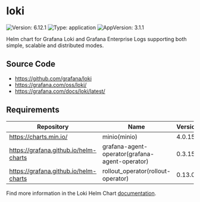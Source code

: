 # loki

![Version: 6.12.1](https://img.shields.io/badge/Version-6.12.1-informational?style=flat-square) ![Type: application](https://img.shields.io/badge/Type-application-informational?style=flat-square) ![AppVersion: 3.1.1](https://img.shields.io/badge/AppVersion-3.1.1-informational?style=flat-square)

Helm chart for Grafana Loki and Grafana Enterprise Logs supporting both simple, scalable and distributed modes.

## Source Code

* <https://github.com/grafana/loki>
* <https://grafana.com/oss/loki/>
* <https://grafana.com/docs/loki/latest/>

## Requirements

| Repository | Name | Version |
|------------|------|---------|
| https://charts.min.io/ | minio(minio) | 4.0.15 |
| https://grafana.github.io/helm-charts | grafana-agent-operator(grafana-agent-operator) | 0.3.15 |
| https://grafana.github.io/helm-charts | rollout_operator(rollout-operator) | 0.13.0 |

Find more information in the Loki Helm Chart [documentation](https://grafana.com/docs/loki/next/installation/helm).
